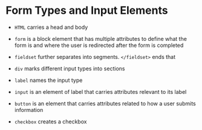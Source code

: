 # Form Types and Input Elements

* `HTML` carries a head and body

* `form` is a block element that has multiple attributes to define what the form is and where the user is redirected after the form is completed

* `fieldset` further separates into segments. `</fieldset>` ends that

* `div` marks different input types into sections

* `label` names the input type

* `input` is an element of label that carries attributes relevant to its label

* `button` is an element that carries attributes related to how a user submits information

* `checkbox` creates a checkbox